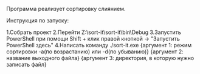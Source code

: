 Программа реализует сортировку слиянием.

Инструкция по запуску:

1.Собрать проект
2.Перейти Z:\sort-it\sort-it\bin\Debug
3.Запустить PowerShell при помощи Shift + клик правой кнопкой -> "Запустить PowerShell здесь"
4.Написать команду ./sort-it.exe {аргумент 1: режим сортировки -a(по возрастанию) или -d(по убыванию)} {аргумент 2: название выходного файла} {аргумент 3: директория, в которую нужно записать файл}
